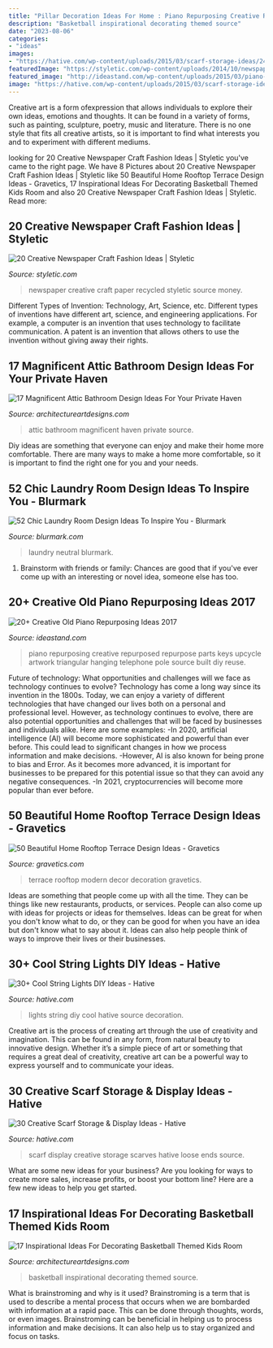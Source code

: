```yaml
---
title: "Pillar Decoration Ideas For Home : Piano Repurposing Creative Repurposed Repurpose Parts Keys Upcycle Artwork Triangular Hanging Telephone Pole Source Built Diy Reuse"
description: "Basketball inspirational decorating themed source"
date: "2023-08-06"
categories:
- "ideas"
images:
- "https://hative.com/wp-content/uploads/2015/03/scarf-storage-ideas/24-creative-scarf-storage-and-display-ideas.jpg"
featuredImage: "https://styletic.com/wp-content/uploads/2014/10/newspaper-craft-fashion-ideas/14-creative-newspaper-craft-fashion-ideas.jpg"
featured_image: "http://ideastand.com/wp-content/uploads/2015/03/piano-repurposing-ideas/11-creative-old-piano-repurposing-ideas.jpg"
image: "https://hative.com/wp-content/uploads/2015/03/scarf-storage-ideas/24-creative-scarf-storage-and-display-ideas.jpg"
---
```



Creative art is a form ofexpression that allows individuals to explore their own ideas, emotions and thoughts. It can be found in a variety of forms, such as painting, sculpture, poetry, music and literature. There is no one style that fits all creative artists, so it is important to find what interests you and to experiment with different mediums.

	

		
looking for 20 Creative Newspaper Craft Fashion Ideas | Styletic you've came to the right page. We have 8 Pictures about 20 Creative Newspaper Craft Fashion Ideas | Styletic like 50 Beautiful Home Rooftop Terrace Design Ideas - Gravetics, 17 Inspirational Ideas For Decorating Basketball Themed Kids Room and also 20 Creative Newspaper Craft Fashion Ideas | Styletic. Read more:
		
    
## 20 Creative Newspaper Craft Fashion Ideas | Styletic

<img loading=lazy src="https://styletic.com/wp-content/uploads/2014/10/newspaper-craft-fashion-ideas/14-creative-newspaper-craft-fashion-ideas.jpg" onerror="this.onerror=null;this.src='https://tse1.mm.bing.net/th?id=OIP.LGUML7UIRXT0iilHjTsgxQHaLH&amp;pid=15.1';" alt="20 Creative Newspaper Craft Fashion Ideas | Styletic">

_Source: styletic.com_

>newspaper creative craft paper recycled styletic source money. 

	

Different Types of Invention: Technology, Art, Science, etc.
Different types of inventions have different art, science, and engineering applications. For example, a computer is an invention that uses technology to facilitate communication. A patent is an invention that allows others to use the invention without giving away their rights.

    
## 17 Magnificent Attic Bathroom Design Ideas For Your Private Haven

<img loading=lazy src="https://www.architectureartdesigns.com/wp-content/uploads/2014/12/1195.jpg" onerror="this.onerror=null;this.src='https://tse1.mm.bing.net/th?id=OIP.KJ5qzrCMo-qS2Gis58JJ7QHaJ4&amp;pid=15.1';" alt="17 Magnificent Attic Bathroom Design Ideas For Your Private Haven">

_Source: architectureartdesigns.com_

>attic bathroom magnificent haven private source. 

	

Diy ideas are something that everyone can enjoy and make their home more comfortable. There are many ways to make a home more comfortable, so it is important to find the right one for you and your needs.

    
## 52 Chic Laundry Room Design Ideas To Inspire You - Blurmark

<img loading=lazy src="https://www.blurmark.com/wp-content/uploads/2017/01/Neutral-with-a-touch-of-fun-laundry-room.jpg" onerror="this.onerror=null;this.src='https://tse1.mm.bing.net/th?id=OIP.gK_iJEqsVbBrFE_8fzs8qwHaJ3&amp;pid=15.1';" alt="52 Chic Laundry Room Design Ideas To Inspire You - Blurmark">

_Source: blurmark.com_

>laundry neutral blurmark. 

	

1. Brainstorm with friends or family: Chances are good that if you've ever come up with an interesting or novel idea, someone else has too.

    
## 20+ Creative Old Piano Repurposing Ideas 2017

<img loading=lazy src="http://ideastand.com/wp-content/uploads/2015/03/piano-repurposing-ideas/11-creative-old-piano-repurposing-ideas.jpg" onerror="this.onerror=null;this.src='https://tse1.mm.bing.net/th?id=OIP.mAqNnoQlo4OU2jQxl7SVZwHaJ4&amp;pid=15.1';" alt="20+ Creative Old Piano Repurposing Ideas 2017">

_Source: ideastand.com_

>piano repurposing creative repurposed repurpose parts keys upcycle artwork triangular hanging telephone pole source built diy reuse. 

	

Future of technology: What opportunities and challenges will we face as technology continues to evolve?
Technology has come a long way since its invention in the 1800s. Today, we can enjoy a variety of different technologies that have changed our lives both on a personal and professional level. However, as technology continues to evolve, there are also potential opportunities and challenges that will be faced by businesses and individuals alike. Here are some examples: 
-In 2020, artificial intelligence (AI) will become more sophisticated and powerful than ever before. This could lead to significant changes in how we process information and make decisions. 
-However, AI is also known for being prone to bias and Error. As it becomes more advanced, it is important for businesses to be prepared for this potential issue so that they can avoid any negative consequences. 
-In 2021, cryptocurrencies will become more popular than ever before.

    
## 50 Beautiful Home Rooftop Terrace Design Ideas - Gravetics

<img loading=lazy src="https://www.gravetics.com/wp-content/uploads/2016/12/Decorating-ideas-for-innovative-design-modern-terrace.jpg" onerror="this.onerror=null;this.src='https://tse2.mm.bing.net/th?id=OIP.RnuK7uVdNfwSiwTP6L0oOgHaLJ&amp;pid=15.1';" alt="50 Beautiful Home Rooftop Terrace Design Ideas - Gravetics">

_Source: gravetics.com_

>terrace rooftop modern decor decoration gravetics. 

	

Ideas are something that people come up with all the time. They can be things like new restaurants, products, or services. People can also come up with ideas for projects or ideas for themselves. Ideas can be great for when you don't know what to do, or they can be good for when you have an idea but don't know what to say about it. Ideas can also help people think of ways to improve their lives or their businesses.

    
## 30+ Cool String Lights DIY Ideas - Hative

<img loading=lazy src="https://hative.com/wp-content/uploads/2015/01/string-lights-diy-ideas/10-string-lights-diy-ideas.jpg" onerror="this.onerror=null;this.src='https://tse4.mm.bing.net/th?id=OIP.7dm6TU_SN_LB_juiC8mwRQHaLG&amp;pid=15.1';" alt="30+ Cool String Lights DIY Ideas - Hative">

_Source: hative.com_

>lights string diy cool hative source decoration. 

	

Creative art is the process of creating art through the use of creativity and imagination. This can be found in any form, from natural beauty to innovative design. Whether it’s a simple piece of art or something that requires a great deal of creativity, creative art can be a powerful way to express yourself and to communicate your ideas.

    
## 30 Creative Scarf Storage &amp; Display Ideas - Hative

<img loading=lazy src="https://hative.com/wp-content/uploads/2015/03/scarf-storage-ideas/24-creative-scarf-storage-and-display-ideas.jpg" onerror="this.onerror=null;this.src='https://tse2.mm.bing.net/th?id=OIP.UEs2pncKkPUMIUSUzoeuRAHaJ3&amp;pid=15.1';" alt="30 Creative Scarf Storage &amp; Display Ideas - Hative">

_Source: hative.com_

>scarf display creative storage scarves hative loose ends source. 

	

What are some new ideas for your business?
Are you looking for ways to create more sales, increase profits, or boost your bottom line? Here are a few new ideas to help you get started.

    
## 17 Inspirational Ideas For Decorating Basketball Themed Kids Room

<img loading=lazy src="https://www.architectureartdesigns.com/wp-content/uploads/2016/11/10-33.jpg" onerror="this.onerror=null;this.src='https://tse2.mm.bing.net/th?id=OIP.dkQDcR-W1qXc0JK5J5Z-DQHaLD&amp;pid=15.1';" alt="17 Inspirational Ideas For Decorating Basketball Themed Kids Room">

_Source: architectureartdesigns.com_

>basketball inspirational decorating themed source. 

	

What is brainstroming and why is it used?
Brainstroming is a term that is used to describe a mental process that occurs when we are bombarded with information at a rapid pace. This can be done through thoughts, words, or even images. Brainstroming can be beneficial in helping us to process information and make decisions. It can also help us to stay organized and focus on tasks.

